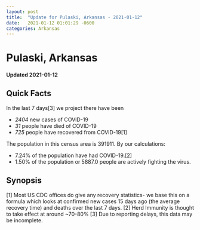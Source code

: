 ```yaml
---
layout: post
title:  "Update for Pulaski, Arkansas - 2021-01-12"
date:   2021-01-12 01:01:29 -0600
categories: Arkansas
---
```


# Pulaski, Arkansas
#### Updated 2021-01-12

## Quick Facts

In the last 7 days[3] we project there have been
- *2404* new cases of COVID-19
- *31* people have died of COVID-19
- *725* people have recovered from COVID-19[1]

The population in this census area is 391911. By our calculations:
- 7.24% of the population have had COVID-19.[2]
- 1.50% of the population or 5887.0 people are actively fighting the virus.

## Synopsis




[1] Most US CDC offices do give any recovery statistics- we base this on a formula which looks at confirmed new cases
15 days ago (the average recovery time) and deaths over the last 7 days.
[2] Herd Immunity is thought to take effect at around ~70-80%
[3] Due to reporting delays, this data may be incomplete. 
    